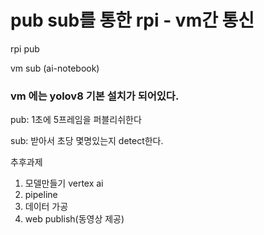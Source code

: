 # pub sub를 통한 rpi - vm간 통신

rpi pub

vm sub (ai-notebook)

### vm 에는 yolov8 기본 설치가 되어있다.

pub: 1초에 5프레임을 퍼블리쉬한다

sub: 받아서 초당 몇명있는지 detect한다.

추후과제

1. 모델만들기 vertex ai
2. pipeline
3. 데이터 가공
4. web publish(동영상 제공)
